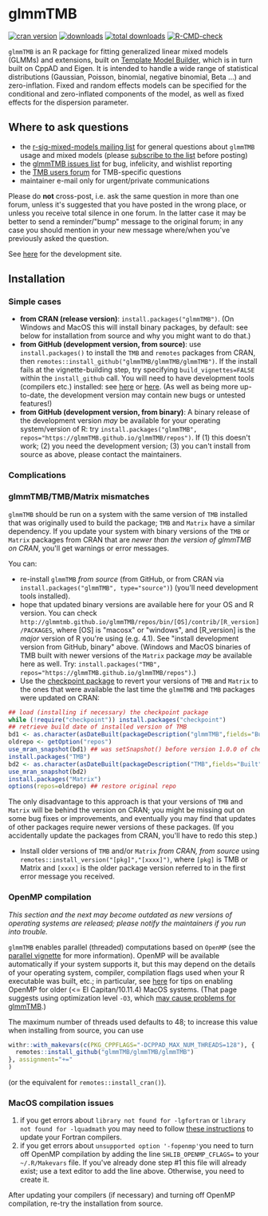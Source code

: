 # glmmTMB

<!-- badges: start -->
[![cran version](http://www.r-pkg.org/badges/version/glmmTMB)](https://cran.r-project.org/package=glmmTMB)
[![downloads](http://cranlogs.r-pkg.org/badges/glmmTMB)](http://cranlogs.r-pkg.org/badges/glmmTMB)
[![total downloads](http://cranlogs.r-pkg.org/badges/grand-total/glmmTMB)](http://cranlogs.r-pkg.org/badges/grand-total/glmmTMB)
[![R-CMD-check](https://github.com/glmmTMB/glmmTMB/workflows/R-CMD-check/badge.svg)](https://github.com/glmmTMB/glmmTMB/actions)
<!-- badges: end -->

`glmmTMB` is an R package for fitting generalized linear mixed models (GLMMs) and extensions, built on [Template Model Builder](https://github.com/kaskr/adcomp), which is in turn built on CppAD and Eigen. It is intended to handle a wide range of statistical distributions (Gaussian, Poisson, binomial, negative binomial, Beta ...) and zero-inflation. Fixed and random effects models can be specified for the conditional and zero-inflated components of the model, as well as fixed effects for the dispersion parameter.

## Where to ask questions

- the [r-sig-mixed-models mailing list](https://stat.ethz.ch/mailman/listinfo/r-sig-mixed-models) for general questions about `glmmTMB` usage and mixed models (please [subscribe to the list](https://stat.ethz.ch/mailman/listinfo/r-sig-mixed-models) before posting)
- the [glmmTMB issues list](https://github.com/glmmTMB/glmmTMB/issues) for bug, infelicity, and wishlist reporting
- the [TMB users forum](https://groups.google.com/forum/#!forum/tmb-users) for TMB-specific questions
- maintainer e-mail only for urgent/private communications

Please do **not** cross-post, i.e. ask the same question in more than one forum, unless it's suggested that you have posted in the wrong place, or unless you receive total silence in one forum. In the latter case it may be better to send a reminder/"bump" message to the original forum; in any case you should mention in your new message where/when you've previously asked the question.

See [here](https://github.com/glmmTMB/glmmTMB) for the development site.

## Installation 

### Simple cases

- **from CRAN (release version)**: `install.packages("glmmTMB")`. (On Windows and MacOS this will install binary packages, by default: see below for installation from source and why you might want to do that.)
- **from GitHub (development version, from source)**: use `install.packages()` to install the `TMB` and `remotes` packages from CRAN, then `remotes::install_github("glmmTMB/glmmTMB/glmmTMB")`. If the install fails at the vignette-building step, try specifying `build_vignettes=FALSE` within the `install_github` call. You will need to have development tools (compilers etc.) installed: see [here](https://support.rstudio.com/hc/en-us/articles/200486498-Package-Development-Prerequisites) or [here](https://teuder.github.io/rcpp4everyone_en/020_install.html). (As well as being more up-to-date, the development version may contain new bugs or untested features!)
- **from GitHub (development version, from binary)**: A binary release of the development version *may* be available for your operating system/version of R: try `install.packages("glmmTMB", repos="https://glmmTMB.github.io/glmmTMB/repos")`. If (1) this doesn't work; (2) you need the development version; (3) you can't install from source as above, please contact the maintainers.

### Complications

### glmmTMB/TMB/Matrix mismatches

`glmmTMB` should be run on a system with the same version of `TMB` installed that was originally used to build the package; `TMB` and `Matrix` have a similar dependency. If you update your system with binary versions of the `TMB` or `Matrix` packages from CRAN that are *newer than the version of glmmTMB on CRAN*, you'll get warnings or error messages. 

You can:

- re-install `glmmTMB` *from source* (from GitHub, or from CRAN via `install.packages("glmmTMB", type="source")`) (you'll need development tools installed).
- hope that updated binary versions are available here for your OS and R version. You can check `http://glmmtmb.github.io/glmmTMB/repos/bin/[OS]/contrib/[R_version]/PACKAGES`, where [OS] is "macosx" or "windows", and [R_version] is the *major* version of R you're using (e.g. 4.1). See "install development version from GitHub, binary" above. (Windows and MacOS binaries of TMB built with newer versions of the `Matrix` package *may* be available here as well. Try: `install.packages("TMB", repos="https://glmmTMB.github.io/glmmTMB/repos")`.)
- Use the [checkpoint package]( https://CRAN.R-project.org/package=checkpoint) to revert your versions of `TMB` and `Matrix` to the ones that were available the last time the `glmmTMB` and `TMB` packages were updated on CRAN:

```r
## load (installing if necessary) the checkpoint package
while (!require("checkpoint")) install.packages("checkpoint")
## retrieve build date of installed version of TMB
bd1 <- as.character(asDateBuilt(packageDescription("glmmTMB",fields="Built")))
oldrepo <- getOption("repos")
use_mran_snapshot(bd1) ## was setSnapshot() before version 1.0.0 of checkpoint
install.packages("TMB")
bd2 <- as.character(asDateBuilt(packageDescription("TMB",fields="Built")))
use_mran_snapshot(bd2)
install.packages("Matrix")
options(repos=oldrepo) ## restore original repo
```
The only disadvantage to this approach is that your versions of `TMB` and `Matrix` will be behind the version on CRAN; you might be missing out on some bug fixes or improvements, and eventually you may find that updates of other packages require newer versions of these packages. (If you accidentally update the packages from CRAN, you'll have to redo this step.)
- Install older versions of `TMB` and/or `Matrix` *from CRAN, from source* using `remotes::install_version("[pkg]","[xxxx]")`, where `[pkg]` is TMB or Matrix and `[xxxx]` is the older package version referred to in the first error message you received.


### OpenMP compilation

*This section and the next may become outdated as new versions of operating systems are released; please notify the maintainers if you run into trouble.*

`glmmTMB` enables parallel (threaded) computations based on `OpenMP` (see the [parallel vignette](glmmTMB/vignettes/parallel.Rmd) for more information). OpenMP will be available automatically if your system supports it, but this may depend on the details of your operating system, compiler, compilation flags used when your R executable was built, etc.; in particular, see [here](https://github.com/Rdatatable/data.table/wiki/Installation#openmp-enabled-compiler-for-mac) for tips on enabling OpenMP for older (<= El Capitan/10.11.4) MacOS systems. (That page suggests using optimization level `-O3`, which [may cause problems for glmmTMB](https://github.com/glmmTMB/glmmTMB/issues/297).)

The maximum number of threads used defaults to 48; to increase this value when installing from source, you can use

```r
withr::with_makevars(c(PKG_CPPFLAGS="-DCPPAD_MAX_NUM_THREADS=128"), {
  remotes::install_github("glmmTMB/glmmTMB/glmmTMB")
}, assignment="+="
)
```
(or the equivalent for `remotes::install_cran()`).

### MacOS compilation issues

1. if you get errors about `library not found for -lgfortran` or `library not found for -lquadmath` you may need to follow [these instructions](https://thecoatlessprofessor.com/programming/rcpp-rcpparmadillo-and-os-x-mavericks--lgfortran-and--lquadmath-error/) to update your Fortran compilers.
2. if you get errors about `unsupported option '-fopenmp'`you need to turn off OpenMP compilation by adding the line `SHLIB_OPENMP_CFLAGS=` to your `~/.R/Makevars` file. If you've already done step #1 this file will already exist; use a text editor to add the line above. Otherwise, you need to create it.

After updating your compilers (if necessary) and turning off OpenMP compilation, re-try the installation from source.






